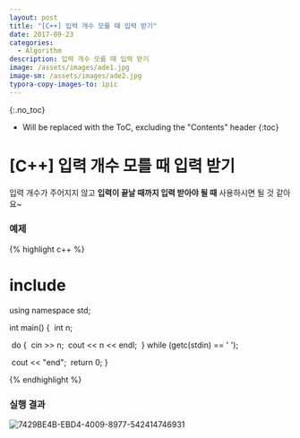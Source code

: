 ```yaml
---
layout: post
title: "[C++] 입력 개수 모를 때 입력 받기"
date: 2017-09-23
categories:
  - Algorithm
description: 입력 개수 모를 때 입력 받기
image: /assets/images/ade1.jpg
image-sm: /assets/images/ade2.jpg
typora-copy-images-to: ipic
---
```


{:.no_toc}

* Will be replaced with the ToC, excluding the "Contents" header
{:toc}  


# [C++] 입력 개수 모를 때 입력 받기

입력 개수가 주어지지 않고 **입력이 끝날 때까지 입력 받아야 될 때** 사용하시면 될 것 같아요~

### 예제

{% highlight c++ %}

# include <iostream>

using namespace std;

int main() {
​	int n;

​	do {
​		cin >> n;
​		cout << n << endl;
​	} while (getc(stdin) == ' ');

​	cout << "end";
​	return 0;
}

{% endhighlight %}

### 실행 결과

![7429BE4B-EBD4-4009-8977-542414746931](https://ws1.sinaimg.cn/large/006tNc79gy1fjwsxg44r7j30l405o3yk.jpg)